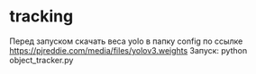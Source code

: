 # tracking
Перед запуском скачать веса yolo в папку config по ссылке https://pjreddie.com/media/files/yolov3.weights
Запуск: python object_tracker.py
